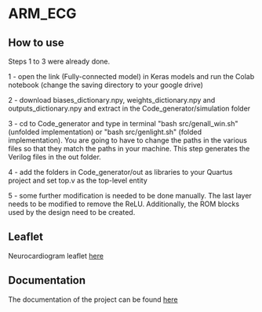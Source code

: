 # ARM_ECG
## How to use
Steps 1 to 3 were already done.

1 - open the link (Fully-connected model) in Keras models and run the Colab notebook (change the saving directory to your google drive)

2 - download biases_dictionary.npy, weights_dictionary.npy and outputs_dictionary.npy and extract in the Code_generator/simulation folder

3 - cd to Code_generator and type in terminal "bash src/genall_win.sh" (unfolded implementation) or "bash src/genlight.sh" (folded implementation). You are going to have to change the paths in the various files so that they match the paths in your machine. This step generates the Verilog files in the out folder.

4 - add the folders in Code_generator/out as libraries to your Quartus project and set top.v as the top-level entity
    
5 - some further modification is needed to be done manually. The last layer needs to be modified to remove the ReLU. Additionally, the ROM blocks used by the design need to be created.

## Leaflet 
Neurocardiogram leaflet [here](./leaflet/draft.pdf) 

## Documentation
The documentation of the project can be found [here](./Documentation.pdf)

